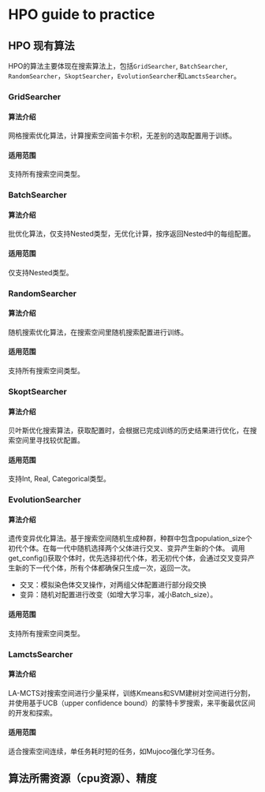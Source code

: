 # HPO guide to practice

## HPO 现有算法
HPO的算法主要体现在搜索算法上，包括`GridSearcher`, `BatchSearcher`, `RandomSearcher`，`SkoptSearcher`，`EvolutionSearcher`和`LamctsSearcher`。
### GridSearcher
#### 算法介绍
网格搜索优化算法，计算搜索空间笛卡尔积，无差别的选取配置用于训练。
#### 适用范围
支持所有搜索空间类型。


### BatchSearcher
#### 算法介绍
批优化算法，仅支持Nested类型，无优化计算，按序返回Nested中的每组配置。
#### 适用范围
仅支持Nested类型。

### RandomSearcher
#### 算法介绍
随机搜索优化算法，在搜索空间里随机搜索配置进行训练。
#### 适用范围
支持所有搜索空间类型。


### SkoptSearcher
#### 算法介绍
贝叶斯优化搜索算法，获取配置时，会根据已完成训练的历史结果进行优化，在搜索空间里寻找较优配置。
#### 适用范围
支持Int, Real, Categorical类型。

### EvolutionSearcher
#### 算法介绍
遗传变异优化算法。基于搜索空间随机生成种群，种群中包含population_size个初代个体。在每一代中随机选择两个父体进行交叉、变异产生新的个体。 调用get_config()获取个体时，优先选择初代个体，若无初代个体，会通过交叉变异产生新的下一代个体，所有个体都确保只生成一次，返回一次。

- 交叉：模拟染色体交叉操作，对两组父体配置进行部分段交换
- 变异：随机对配置进行改变（如增大学习率，减小Batch_size）。
#### 适用范围
支持所有搜索空间类型。

### LamctsSearcher
#### 算法介绍
LA-MCTS对搜索空间进行少量采样，训练Kmeans和SVM建树对空间进行分割，并使用基于UCB（upper confidence bound）的蒙特卡罗搜索，来平衡最优区间的开发和探索。
#### 适用范围
适合搜索空间连续，单任务耗时短的任务，如Mujoco强化学习任务。

## 算法所需资源（cpu资源）、精度

